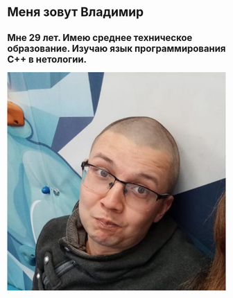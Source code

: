 # Меня зовут Владимир 

## Мне 29 лет. Имею среднее техническое образование. Изучаю язык программирования C++ в нетологии.

![Alt text](465fe827-e1e3-461d-8178-7dc9d16ac594.jpg)